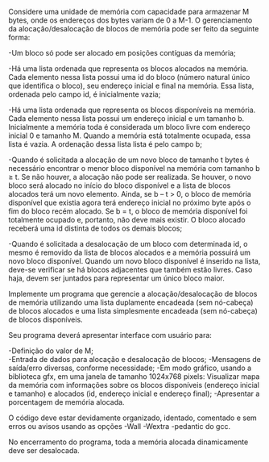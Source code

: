 Considere uma unidade de memória com capacidade para armazenar M bytes, onde os endereços dos bytes variam de 0 a M-1. 
O gerenciamento da alocação/desalocação de blocos de memória pode ser feito da seguinte forma:

-Um bloco só pode ser alocado em posições contíguas da memória;

-Há uma lista ordenada que representa os blocos alocados na memória. Cada elemento nessa lista possui 
uma id do bloco (número natural único que identifica o bloco), seu endereço inicial e final na memória. 
Essa lista, ordenada pelo campo id, é inicialmente vazia;

-Há uma lista ordenada que representa os blocos disponíveis na memória. Cada elemento nessa lista possui 
um endereço inicial e um tamanho b. Inicialmente a memória toda é considerada um bloco livre com endereço 
inicial 0 e tamanho M. Quando a memória está totalmente ocupada, essa lista é vazia. A ordenação dessa lista 
lista é pelo campo b;

-Quando é solicitada a alocação de um novo bloco de tamanho t bytes é necessário encontrar o menor bloco disponível 
na memória com tamanho b ≥ t. Se não houver, a alocação não pode ser realizada. Se houver, o novo bloco será alocado
no início do bloco disponível e a lista de blocos alocados terá um novo elemento. Ainda, se b – t > 0, o bloco de memória 
disponível que existia agora terá endereço inicial no próximo byte após o fim do bloco recém alocado. Se b = t, o bloco de 
memória disponível foi totalmente ocupado e, portanto, não deve mais existir. O bloco alocado receberá uma id distinta de 
todos os demais blocos;

-Quando é solicitada a desalocação de um bloco com determinada id, o mesmo é removido da lista de blocos alocados e a memória
possuirá um novo bloco disponível. Quando um novo bloco disponível é inserido na lista, deve-se verificar se há blocos 
adjacentes que também estão livres. Caso haja, devem ser juntados para representar um único bloco maior.

Implemente um programa que gerencie a alocação/desalocação de blocos de memória utilizando uma lista duplamente encadeada 
(sem nó-cabeça) de blocos alocados e uma lista simplesmente encadeada (sem nó-cabeça) de blocos disponíveis.

Seu programa deverá apresentar interface com usuário para:

-Definição do valor de M;<br>
-Entrada de dados para alocação e desalocação de blocos;
-Mensagens de saída/erro diversas, conforme necessidade;
-Em modo gráfico, usando a biblioteca gfx, em uma janela de tamanho 1024x768 pixels:
     Visualizar mapa da memória com informações sobre os blocos disponíveis (endereço inicial e tamanho) e 
     alocados (id, endereço inicial e endereço final);
-Apresentar a porcentagem de memória alocada.

O código deve estar devidamente organizado, identado, comentado e sem erros ou avisos usando as opções -Wall -Wextra -pedantic do gcc.

No encerramento do programa, toda a memória alocada dinamicamente deve ser desalocada.
